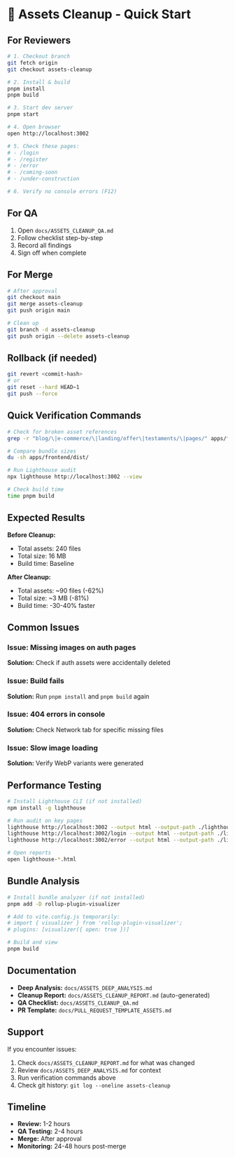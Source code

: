 # 🚀 Assets Cleanup - Quick Start

## For Reviewers

```bash
# 1. Checkout branch
git fetch origin
git checkout assets-cleanup

# 2. Install & build
pnpm install
pnpm build

# 3. Start dev server
pnpm start

# 4. Open browser
open http://localhost:3002

# 5. Check these pages:
# - /login
# - /register  
# - /error
# - /coming-soon
# - /under-construction

# 6. Verify no console errors (F12)
```

## For QA

1. Open `docs/ASSETS_CLEANUP_QA.md`
2. Follow checklist step-by-step
3. Record all findings
4. Sign off when complete

## For Merge

```bash
# After approval
git checkout main
git merge assets-cleanup
git push origin main

# Clean up
git branch -d assets-cleanup
git push origin --delete assets-cleanup
```

## Rollback (if needed)

```bash
git revert <commit-hash>
# or
git reset --hard HEAD~1
git push --force
```

## Quick Verification Commands

```bash
# Check for broken asset references
grep -r "blog/\|e-commerce/\|landing/offer\|testaments/\|pages/" apps/frontend/src --include="*.{ts,tsx,js,jsx}"

# Compare bundle sizes
du -sh apps/frontend/dist/

# Run Lighthouse audit
npx lighthouse http://localhost:3002 --view

# Check build time
time pnpm build
```

## Expected Results

**Before Cleanup:**
- Total assets: 240 files
- Total size: 16 MB
- Build time: Baseline

**After Cleanup:**
- Total assets: ~90 files (-62%)
- Total size: ~3 MB (-81%)
- Build time: -30-40% faster

## Common Issues

### Issue: Missing images on auth pages
**Solution:** Check if auth assets were accidentally deleted

### Issue: Build fails
**Solution:** Run `pnpm install` and `pnpm build` again

### Issue: 404 errors in console
**Solution:** Check Network tab for specific missing files

### Issue: Slow image loading
**Solution:** Verify WebP variants were generated

## Performance Testing

```bash
# Install Lighthouse CLI (if not installed)
npm install -g lighthouse

# Run audit on key pages
lighthouse http://localhost:3002 --output html --output-path ./lighthouse-home.html
lighthouse http://localhost:3002/login --output html --output-path ./lighthouse-login.html
lighthouse http://localhost:3002/error --output html --output-path ./lighthouse-error.html

# Open reports
open lighthouse-*.html
```

## Bundle Analysis

```bash
# Install bundle analyzer (if not installed)
pnpm add -D rollup-plugin-visualizer

# Add to vite.config.js temporarily:
# import { visualizer } from 'rollup-plugin-visualizer';
# plugins: [visualizer({ open: true })]

# Build and view
pnpm build
```

## Documentation

- **Deep Analysis:** `docs/ASSETS_DEEP_ANALYSIS.md`
- **Cleanup Report:** `docs/ASSETS_CLEANUP_REPORT.md` (auto-generated)
- **QA Checklist:** `docs/ASSETS_CLEANUP_QA.md`
- **PR Template:** `docs/PULL_REQUEST_TEMPLATE_ASSETS.md`

## Support

If you encounter issues:
1. Check `docs/ASSETS_CLEANUP_REPORT.md` for what was changed
2. Review `docs/ASSETS_DEEP_ANALYSIS.md` for context
3. Run verification commands above
4. Check git history: `git log --oneline assets-cleanup`

## Timeline

- **Review:** 1-2 hours
- **QA Testing:** 2-4 hours
- **Merge:** After approval
- **Monitoring:** 24-48 hours post-merge
